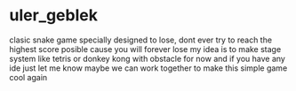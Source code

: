 # uler_geblek
clasic snake game specially designed to lose, dont ever try to reach the highest score posible cause you will forever lose
my idea is to make stage system like tetris or donkey kong with obstacle for now and if you have any ide just let me know maybe we can work together to make this simple game cool again
